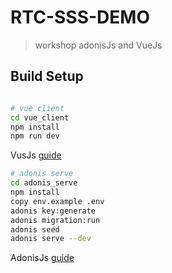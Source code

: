 # RTC-SSS-DEMO
> workshop adonisJs and VueJs
## Build Setup 

``` bash 

# vue client
cd vue_client
npm install 
npm run dev 
```
VusJs [guide](https://vuejs.org/guide/) 

``` bash 
# adonis serve
cd adonis_serve 
npm install 
copy env.example .env 
adonis key:generate 
adonis migration:run
adonis seed
adonis serve --dev 
```

AdonisJs [guide](https://adonisjs.com/docs) 
